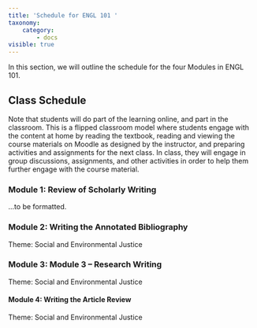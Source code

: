 ```yaml
---
title: 'Schedule for ENGL 101 '
taxonomy:
    category:
        - docs
visible: true
---
```


In this section, we will outline the schedule for the four Modules in ENGL 101.

## Class Schedule

Note that students will do part of the learning online, and part in the classroom.  This is a flipped classroom model where students engage with the content at home by reading the textbook, reading and viewing the course materials on Moodle as designed by the instructor, and preparing activities and assignments for the next class.  In class, they will engage in group discussions, assignments, and other activities in order to help them further engage with the course material.  

### Module 1: Review of Scholarly Writing

...to be formatted.

### Module 2: Writing the Annotated Bibliography

Theme: Social and Environmental Justice



### Module 3: Module 3 – Research Writing

Theme: Social and Environmental Justice



#### Module 4: Writing the  Article Review

Theme: Social and Environmental Justice

